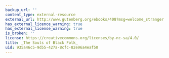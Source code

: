 ```yaml
---
backup_url: ''
content_type: external-resource
external_url: http://www.gutenberg.org/ebooks/408?msg=welcome_stranger
has_external_licence_warning: true
has_external_license_warning: true
is_broken: ''
license: https://creativecommons.org/licenses/by-nc-sa/4.0/
title: _The Souls of Black Folk_
uid: 935a46c5-9d55-427a-8cfc-82e96a4eaf50
---
```

